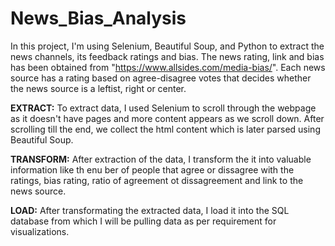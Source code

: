 # News_Bias_Analysis
In this project, I'm using Selenium, Beautiful Soup, and Python to extract the news channels, its feedback ratings and bias.
The news rating, link and bias has been obtained from "https://www.allsides.com/media-bias/". 
Each news source has a rating based on agree-disagree votes that decides whether the news source is a leftist, right or center. 

**EXTRACT:**
To extract data, I used Selenium to scroll through the webpage as it doesn't have pages and more content appears as we scroll down. After scrolling till the end, we collect the html content which is later parsed using Beautiful Soup. 

**TRANSFORM:**
After extraction of the data, I transform the it into valuable information like th enu ber of people that agree or dissagree with the ratings, bias rating, ratio of agreement ot dissagreement and link to the news source. 

**LOAD:**
After transformating the extracted data, I load it into the SQL database from which I will be pulling data as per requirement for visualizations.
